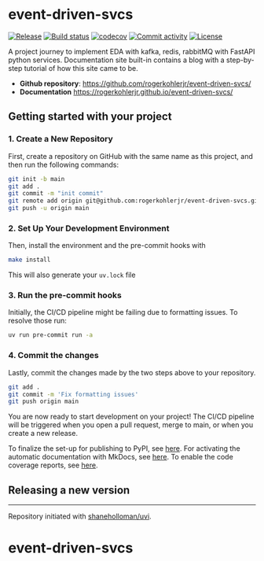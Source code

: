 # event-driven-svcs

[![Release](https://img.shields.io/github/v/release/rogerkohlerjr/event-driven-svcs)](https://img.shields.io/github/v/release/rogerkohlerjr/event-driven-svcs)
[![Build status](https://img.shields.io/github/actions/workflow/status/rogerkohlerjr/event-driven-svcs/main.yml?branch=main)](https://github.com/rogerkohlerjr/event-driven-svcs/actions/workflows/main.yml?query=branch%3Amain)
[![codecov](https://codecov.io/gh/rogerkohlerjr/event-driven-svcs/branch/main/graph/badge.svg)](https://codecov.io/gh/rogerkohlerjr/event-driven-svcs)
[![Commit activity](https://img.shields.io/github/commit-activity/m/rogerkohlerjr/event-driven-svcs)](https://img.shields.io/github/commit-activity/m/rogerkohlerjr/event-driven-svcs)
[![License](https://img.shields.io/github/license/rogerkohlerjr/event-driven-svcs)](https://img.shields.io/github/license/rogerkohlerjr/event-driven-svcs)

A project journey to implement EDA with kafka, redis, rabbitMQ with FastAPI python services. Documentation site built-in contains a blog with a step-by-step tutorial of how this site came to be.

- **Github repository**: <https://github.com/rogerkohlerjr/event-driven-svcs/>
- **Documentation** <https://rogerkohlerjr.github.io/event-driven-svcs/>

## Getting started with your project

### 1. Create a New Repository

First, create a repository on GitHub with the same name as this project, and then run the following commands:

```bash
git init -b main
git add .
git commit -m "init commit"
git remote add origin git@github.com:rogerkohlerjr/event-driven-svcs.git
git push -u origin main
```

### 2. Set Up Your Development Environment

Then, install the environment and the pre-commit hooks with

```bash
make install
```

This will also generate your `uv.lock` file

### 3. Run the pre-commit hooks

Initially, the CI/CD pipeline might be failing due to formatting issues. To resolve those run:

```bash
uv run pre-commit run -a
```

### 4. Commit the changes

Lastly, commit the changes made by the two steps above to your repository.

```bash
git add .
git commit -m 'Fix formatting issues'
git push origin main
```

You are now ready to start development on your project!
The CI/CD pipeline will be triggered when you open a pull request, merge to main, or when you create a new release.

To finalize the set-up for publishing to PyPI, see [here](https://shaneholloman.github.io/uvi/features/publishing/#set-up-for-pypi).
For activating the automatic documentation with MkDocs, see [here](https://shaneholloman.github.io/uvi/features/mkdocs/#enabling-the-documentation-on-github).
To enable the code coverage reports, see [here](https://shaneholloman.github.io/uvi/features/codecov/).

## Releasing a new version

---

Repository initiated with [shaneholloman/uvi](https://github.com/shaneholloman/uvi).

# event-driven-svcs
